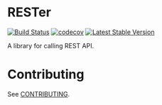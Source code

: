 # RESTer

[![Build Status](https://travis-ci.org/104corp/php-rester.svg?branch=master)](https://travis-ci.org/104corp/php-rester)
[![codecov](https://codecov.io/gh/104corp/php-rester/branch/master/graph/badge.svg)](https://codecov.io/gh/104corp/php-rester)
[![Latest Stable Version](https://poser.pugx.org/104corp/rester/v/stable)](https://packagist.org/packages/104corp/rester)

A library for calling REST API.

# Contributing

See [CONTRIBUTING](CONTRIBUTING.md).

